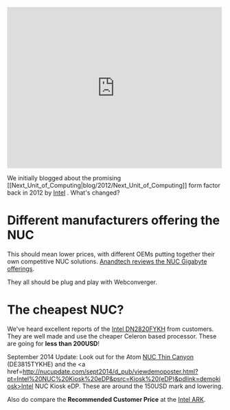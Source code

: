 <iframe src="https://www.flickr.com/photos/16105436@N00/12430614254/in/photolist-jWs9xq-jWs7Wu-dGLdzW-gEY7Sa-dGEMde-gEXyKM-dGLdk7-dAWFhu-dARdst-dAWH5U-dAReRk-dzqeKL-dzjJvD-jWqr5M-dAReJ4-dAWF9U-dAWGUw-dAWGQo-dAWGvh-dAWGDq-dAReZH-dGLcXo-dJpPJJ-gEXARG-dGLdpS-kiPEQH-e1y8gN/player/" width="500" height="375" frameborder="0" allowfullscreen webkitallowfullscreen mozallowfullscreen oallowfullscreen msallowfullscreen></iframe>

We initially blogged about the promising
[[Next_Unit_of_Computing|blog/2012/Next_Unit_of_Computing]] form factor back in
2012 by [Intel](http://intel.com/nuc) . What's changed?

# Different manufacturers offering the NUC

This should mean lower prices, with different OEMs putting together
their own competitive NUC solutions. [Anandtech reviews the NUC Gigabyte offerings](http://anandtech.com/show/7648/gigabyte-brix-pro).

They all should be plug and play with Webconverger.

# The cheapest NUC?

We've heard excellent reports of the [Intel
DN2820FYKH](http://www.intel.com/content/www/us/en/nuc/nuc-board-dn2820fykh.html)
from customers.  They are well made and use the cheaper Celeron based
processor. These are going for **less than 200USD**!

September 2014 Update: Look out for the Atom [NUC Thin Canyon](http://nucupdate.com/sept2014/d_pub/thincanyonpb.htm) (DE3815TYKHE) and the <a href=http://nucupdate.com/sept2014/d_pub/viewdemoposter.html?pt=Intel%20NUC%20Kiosk%20eDP&psrc=Kiosk%20(eDP)&pdlink=demokiosk>Intel NUC Kiosk eDP</a>. These are around the 150USD mark and lowering.

Also do compare the **Recommended Customer Price** at the [Intel ARK](http://ark.intel.com/products/series/70407/Intel-NUC-Kits).
